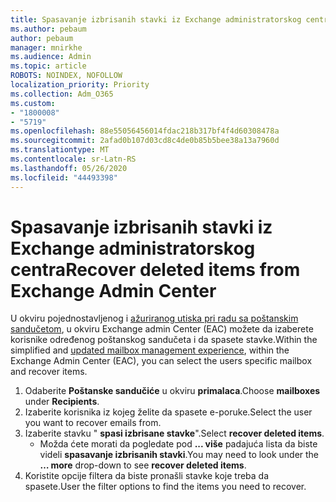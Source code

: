 ```yaml
---
title: Spasavanje izbrisanih stavki iz Exchange administratorskog centra
ms.author: pebaum
author: pebaum
manager: mnirkhe
ms.audience: Admin
ms.topic: article
ROBOTS: NOINDEX, NOFOLLOW
localization_priority: Priority
ms.collection: Adm_O365
ms.custom:
- "1800008"
- "5719"
ms.openlocfilehash: 88e55056456014fdac218b317bf4f4d60308478a
ms.sourcegitcommit: 2afad0b107d03cd8c4de0b85b5bee38a13a7960d
ms.translationtype: MT
ms.contentlocale: sr-Latn-RS
ms.lasthandoff: 05/26/2020
ms.locfileid: "44493398"
---
```

# <a name="recover-deleted-items-from-exchange-admin-center"></a><span data-ttu-id="24458-102">Spasavanje izbrisanih stavki iz Exchange administratorskog centra</span><span class="sxs-lookup"><span data-stu-id="24458-102">Recover deleted items from Exchange Admin Center</span></span>

<span data-ttu-id="24458-103">U okviru pojednostavljenog i [ažuriranog utiska pri radu sa poštanskim sandučetom](https://admin.exchange.microsoft.com/#/mailboxes), u okviru Exchange admin Center (EAC) možete da izaberete korisnike određenog poštanskog sandučeta i da spasete stavke.</span><span class="sxs-lookup"><span data-stu-id="24458-103">Within the simplified and [updated mailbox management experience](https://admin.exchange.microsoft.com/#/mailboxes), within the Exchange Admin Center (EAC), you can select the users specific mailbox and recover items.</span></span>

1. <span data-ttu-id="24458-104">Odaberite **Poštanske sandučiće** u okviru **primalaca**.</span><span class="sxs-lookup"><span data-stu-id="24458-104">Choose **mailboxes** under **Recipients**.</span></span>
2. <span data-ttu-id="24458-105">Izaberite korisnika iz kojeg želite da spasete e-poruke.</span><span class="sxs-lookup"><span data-stu-id="24458-105">Select the user you want to recover emails from.</span></span>
3. <span data-ttu-id="24458-106">Izaberite stavku " **spasi izbrisane stavke**".</span><span class="sxs-lookup"><span data-stu-id="24458-106">Select **recover deleted items**.</span></span>
    - <span data-ttu-id="24458-107">Možda ćete morati da pogledate pod **... više** padajuća lista da biste videli **spasavanje izbrisanih stavki**.</span><span class="sxs-lookup"><span data-stu-id="24458-107">You may need to look under the **… more** drop-down to see **recover deleted items**.</span></span>
4. <span data-ttu-id="24458-108">Koristite opcije filtera da biste pronašli stavke koje treba da spasete.</span><span class="sxs-lookup"><span data-stu-id="24458-108">User the filter options to find the items you need to recover.</span></span>
